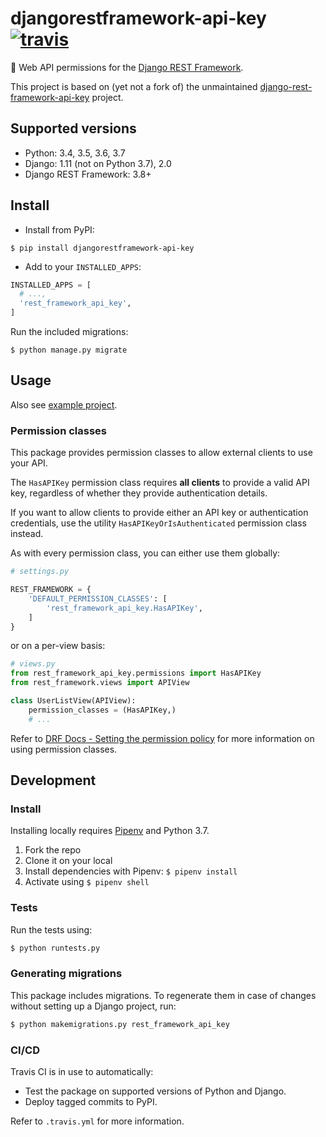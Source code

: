 # djangorestframework-api-key [![travis][travis-image]][travis-url]

🔐 Web API permissions for the [Django REST Framework][rest-framework-url].

This project is based on (yet not a fork of) the unmaintained [django-rest-framework-api-key][django-rest-framework-api-key-url] project.

## Supported versions

- Python: 3.4, 3.5, 3.6, 3.7
- Django: 1.11 (not on Python 3.7), 2.0
- Django REST Framework: 3.8+

## Install

- Install from PyPI:

```
$ pip install djangorestframework-api-key
```

- Add to your `INSTALLED_APPS`:

```python
INSTALLED_APPS = [
  # ...,
  'rest_framework_api_key',
]
```

Run the included migrations:

```
$ python manage.py migrate
```

## Usage

Also see [example project][example-project-url].

### Permission classes

This package provides permission classes to allow external clients to use your API.

The `HasAPIKey` permission class requires **all clients** to provide a valid API key, regardless of whether they provide authentication details.

If you want to allow clients to provide either an API key or authentication credentials, use the utility `HasAPIKeyOrIsAuthenticated` permission class instead.

As with every permission class, you can either use them globally:

```python
# settings.py

REST_FRAMEWORK = {
    'DEFAULT_PERMISSION_CLASSES': [
        'rest_framework_api_key.HasAPIKey',
    ]
}
```

or on a per-view basis:

```python
# views.py
from rest_framework_api_key.permissions import HasAPIKey
from rest_framework.views import APIView

class UserListView(APIView):
    permission_classes = (HasAPIKey,)
    # ...
```

Refer to [DRF Docs - Setting the permission policy][setting-the-permission-policy-url] for more information on using permission classes.

## Development

### Install

Installing locally requires [Pipenv][pipenv-url] and Python 3.7.

1. Fork the repo
2. Clone it on your local
3. Install dependencies with Pipenv: `$ pipenv install`
4. Activate using `$ pipenv shell`

### Tests

Run the tests using:

```bash
$ python runtests.py
```

### Generating migrations

This package includes migrations. To regenerate them in case of changes without setting up a Django project, run:

```bash
$ python makemigrations.py rest_framework_api_key
```

### CI/CD

Travis CI is in use to automatically:

- Test the package on supported versions of Python and Django.
- Deploy tagged commits to PyPI.

Refer to `.travis.yml` for more information.


<!-- URLs -->

[example-project-url]: https://github.com/florimondmanca/djangorestframework-api-key-example

[rest-framework-url]: http://www.django-rest-framework.org

[pipenv-url]: https://github.com/pypa/pipenv

[setting-the-permission-policy-url]: http://www.django-rest-framework.org/api-guide/permissions/#setting-the-permission-policy

[django-rest-framework-api-key-url]: https://github.com/manosim/django-rest-framework-api-key

[travis-image]: https://travis-ci.org/florimondmanca/djangorestframework-api-key.svg?branch=master

[travis-url]: https://travis-ci.org/florimondmanca/djangorestframework-api-key
